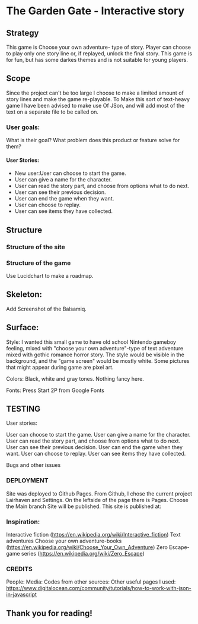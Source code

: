 # The Garden Gate - Interactive story

## Strategy
This game is Choose your own adventure- type of story.  Player can choose to play only one story line or, if replayed, unlock the final story. This game is for fun, but has some darkes themes and is not suitable for young players. 

## Scope
Since the project can't be too large I choose to make a limited amount of story lines and make the game re-playable. To Make this sort of text-heavy game I have been advised to make use Of JSon, and will add most of the text on a separate file to be called on.

### User goals:
What is their goal? What problem does this product or feature solve for them?

#### User Stories:
- New user:User can choose to start the game.
- User can give a name for the character.
- User can read the story part, and choose from options what to do next.
- User can see their previous decision.
- User can end the game when they want.
- User can choose to replay.
- User can see items they have collected.

## Structure

### Structure of the site

### Structure of the game
Use Lucidchart to make a roadmap. 


## Skeleton:

Add Screenshot of the Balsamiq.


## Surface:
Style: 
I wanted this small game to have old school Nintendo gameboy feeling, 
mixed with "choose your own adventure"-type of text adventure mixed with gothic romance horror story.
The style would be visible in the background, and the "game screen" would be mostly white.
Some pictures that might appear during game are pixel art.

Colors: Black, white and gray tones. Nothing fancy here.

Fonts: Press Start 2P from Google Fonts


## TESTING
User stories:

User can choose to start the game.
User can give a name for the character.
User can read the story part, and choose from options what to do next.
User can see their previous decision.
User can end the game when they want.
User can choose to replay.
User can see items they have collected.

Bugs and other issues

### DEPLOYMENT
Site was deployed to Github Pages.
From Github, I chose the current project Lairhaven and Settings.
On the leftside of the page there is Pages.
Choose the Main branch
Site will be published.
This site is published at: 

### Inspiration:
Interactive fiction (https://en.wikipedia.org/wiki/Interactive_fiction)
Text adventures
Choose your own adventure-books (https://en.wikipedia.org/wiki/Choose_Your_Own_Adventure)
Zero Escape- game series (https://en.wikipedia.org/wiki/Zero_Escape)

### CREDITS
People:
Media:
Codes from other sources:
Other useful pages I used:
https://www.digitalocean.com/community/tutorials/how-to-work-with-json-in-javascript


## Thank you for reading!